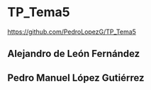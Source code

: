 # TP_Tema5

https://github.com/PedroLopezG/TP_Tema5

## Alejandro de León Fernández
## Pedro Manuel López Gutiérrez
